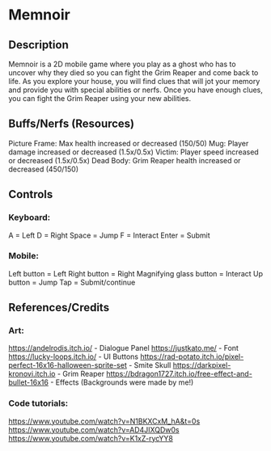 # Memnoir

## Description
Memnoir is a 2D mobile game where you play as a ghost who has to uncover why they died so you can fight the Grim Reaper and come back to life. As you explore your house, you will find clues that will jot your memory and provide you with special abilities or nerfs. Once you have enough clues, you can fight the Grim Reaper using your new abilities. 

## Buffs/Nerfs (Resources) 
Picture Frame: Max health increased or decreased (150/50)
Mug: Player damage increased or decreased (1.5x/0.5x)
Victim: Player speed increased or decreased (1.5x/0.5x)
Dead Body: Grim Reaper health increased or decreased (450/150)

## Controls 
### Keyboard:
A = Left
D = Right
Space = Jump
F = Interact
Enter = Submit

### Mobile: 
Left button = Left
Right button = Right
Magnifying glass button = Interact
Up button = Jump
Tap = Submit/continue

## References/Credits
### Art:
https://andelrodis.itch.io/ - Dialogue Panel
https://justkato.me/ - Font
https://lucky-loops.itch.io/ - UI Buttons
https://rad-potato.itch.io/pixel-perfect-16x16-halloween-sprite-set - Smite Skull
https://darkpixel-kronovi.itch.io - Grim Reaper
https://bdragon1727.itch.io/free-effect-and-bullet-16x16 - Effects
(Backgrounds were made by me!)

### Code tutorials:
https://www.youtube.com/watch?v=N1BKXCxM_hA&t=0s
https://www.youtube.com/watch?v=AD4JIXQDw0s
https://www.youtube.com/watch?v=K1xZ-rycYY8
